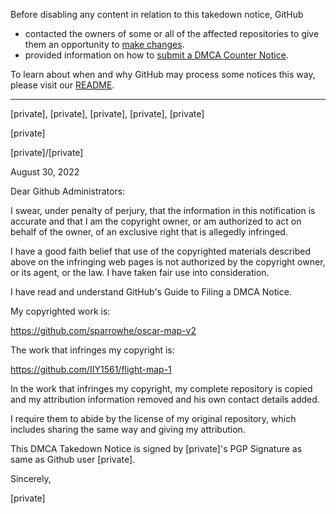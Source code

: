 Before disabling any content in relation to this takedown notice, GitHub
- contacted the owners of some or all of the affected repositories to give them an opportunity to [make changes](https://docs.github.com/en/github/site-policy/dmca-takedown-policy#a-how-does-this-actually-work).
- provided information on how to [submit a DMCA Counter Notice](https://docs.github.com/en/articles/guide-to-submitting-a-dmca-counter-notice).

To learn about when and why GitHub may process some notices this way, please visit our [README](https://github.com/github/dmca/blob/master/README.md#anatomy-of-a-takedown-notice).

---

[private], [private], [private], [private], [private]

[private]

[private]/[private]

August 30, 2022

 

Dear Github Administrators:

I swear, under penalty of perjury, that the information in this notification is accurate and that I am the copyright owner, or am authorized to act on behalf of the owner, of an exclusive right that is allegedly infringed.

I have a good faith belief that use of the copyrighted materials described above on the infringing web pages is not authorized by the copyright owner, or its agent, or the law. I have taken fair use into consideration.

I have read and understand GitHub's Guide to Filing a DMCA Notice.

 

My copyrighted work is:

https://github.com/sparrowhe/oscar-map-v2

 

The work that infringes my copyright is:

https://github.com/IIY1561/flight-map-1

 

In the work that infringes my copyright, my complete repository is copied and my attribution information removed and his own contact details added.

 

I require them to abide by the license of my original repository, which includes sharing the same way and giving my attribution.

 

This DMCA Takedown Notice is signed by [private]'s PGP Signature as same as Github user [private].

 

Sincerely,

[private]
